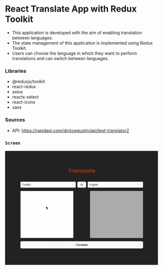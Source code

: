# React Translate App with Redux Toolkit

- This application is developed with the aim of enabling translation between languages.
- The state management of this applicaiton is implemented using Redux Toolkit.
- Users can choose the language in which they want to perform translations and can switch between languages.

### Libraries

- @reduxjs/toolkit
- react-redux
- axios
- reacts-select
- react-icons
- sass

### Sources

- API: https://rapidapi.com/dickyagustin/api/text-translator2

### `Screen`

![](screen.gif)
